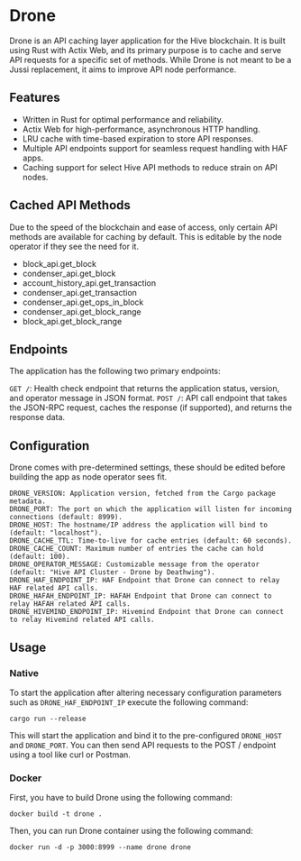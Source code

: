 # Drone

Drone is an API caching layer application for the Hive blockchain. It is built using Rust with Actix Web, and its primary purpose is to cache and serve API requests for a specific set of methods. While Drone is not meant to be a Jussi replacement, it aims to improve API node performance.

## Features

* Written in Rust for optimal performance and reliability.
* Actix Web for high-performance, asynchronous HTTP handling.
* LRU cache with time-based expiration to store API responses.
* Multiple API endpoints support for seamless request handling with HAF apps.
* Caching support for select Hive API methods to reduce strain on API nodes.


## Cached API Methods

Due to the speed of the blockchain and ease of access, only certain API methods are available for caching by default. This is editable by the node operator if they see the need for it.

* block_api.get_block
* condenser_api.get_block
* account_history_api.get_transaction
* condenser_api.get_transaction
* condenser_api.get_ops_in_block
* condenser_api.get_block_range
* block_api.get_block_range


## Endpoints


The application has the following two primary endpoints:

`GET /`: Health check endpoint that returns the application status, version, and operator message in JSON format.
`POST /`: API call endpoint that takes the JSON-RPC request, caches the response (if supported), and returns the response data.


## Configuration

Drone comes with pre-determined settings, these should be edited before building the app as node operator sees fit.

```
DRONE_VERSION: Application version, fetched from the Cargo package metadata.
DRONE_PORT: The port on which the application will listen for incoming connections (default: 8999).
DRONE_HOST: The hostname/IP address the application will bind to (default: "localhost").
DRONE_CACHE_TTL: Time-to-live for cache entries (default: 60 seconds).
DRONE_CACHE_COUNT: Maximum number of entries the cache can hold (default: 100).
DRONE_OPERATOR_MESSAGE: Customizable message from the operator (default: "Hive API Cluster - Drone by Deathwing").
DRONE_HAF_ENDPOINT_IP: HAF Endpoint that Drone can connect to relay HAF related API calls.
DRONE_HAFAH_ENDPOINT_IP: HAFAH Endpoint that Drone can connect to relay HAFAH related API calls.
DRONE_HIVEMIND_ENDPOINT_IP: Hivemind Endpoint that Drone can connect to relay Hivemind related API calls.
```

## Usage

### Native

To start the application after altering necessary configuration parameters such as `DRONE_HAF_ENDPOINT_IP` execute the following command:

`cargo run --release`

This will start the application and bind it to the pre-configured `DRONE_HOST` and `DRONE_PORT`. You can then send API requests to the POST / endpoint using a tool like curl or Postman.

### Docker

First, you have to build Drone using the following command:

`docker build -t drone .`

Then, you can run Drone container using the following command:

`docker run -d -p 3000:8999 --name drone drone`